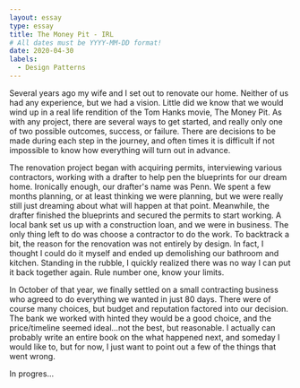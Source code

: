 ```yaml
---
layout: essay
type: essay
title: The Money Pit - IRL
# All dates must be YYYY-MM-DD format!
date: 2020-04-30
labels:
  - Design Patterns
---
```


Several years ago my wife and I set out to renovate our home. Neither of us had any experience, but we had a vision. Little did we know that we would wind up in a real life rendition of the Tom Hanks movie, The Money Pit. As with any project, there are several ways to get started, and really only one of two possible outcomes, success, or failure. There are decisions to be made during each step in the journey, and often times it is difficult if not impossible to know how everything will turn out in advance.

The renovation project began with acquiring permits, interviewing various contractors, working with a drafter to help pen the blueprints for our dream home. Ironically enough, our drafter's name was Penn. We spent a few months planning, or at least thinking we were planning, but we were really still just dreaming about what will happen at that point. Meanwhile, the drafter finished the blueprints and secured the permits to start working. A local bank set us up with a construction loan, and we were in business. The only thing left to do was choose a contractor to do the work. To backtrack a bit, the reason for the renovation was not entirely by design. In fact, I thought I could do it myself and ended up demolishing our bathroom and kitchen. Standing in the rubble, I quickly realized there was no way I can put it back together again. Rule number one, know your limits.

In October of that year, we finally settled on a small contracting business who agreed to do everything we wanted in just 80 days. There were of course many choices, but budget and reputation factored into our decision. The bank we worked with hinted they would be a good choice, and the price/timeline seemed ideal...not the best, but reasonable. I actually can probably write an entire book on the what happened next, and someday I would like to, but for now, I just want to point out a few of the things that went wrong.

In progres...





